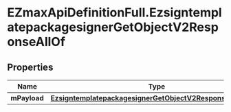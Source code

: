 # EZmaxApiDefinitionFull.EzsigntemplatepackagesignerGetObjectV2ResponseAllOf

## Properties

Name | Type | Description | Notes
------------ | ------------- | ------------- | -------------
**mPayload** | [**EzsigntemplatepackagesignerGetObjectV2ResponseMPayload**](EzsigntemplatepackagesignerGetObjectV2ResponseMPayload.md) |  | 


